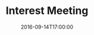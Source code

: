 ---
title: Interest Meeting
date: 2016-09-14T17:00:00
description: Members new and old will come together to discuss the direction of the MAD Club and decide on an appropriate meeting date and time for students. 
presentation_path: http://eraumad.club/files/MAD%20Interest%20Meeting%202016.pdf
---